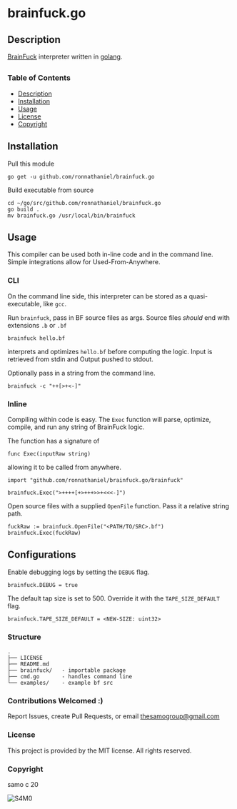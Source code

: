 # brainfuck.go

## Description

[BrainFuck](https://en.wikipedia.org/wiki/Brainfuck) interpreter written in [golang](https://github.com/golang/go).


##
### Table of Contents
- [Description](#Description)
- [Installation](#Installation)
- [Usage](#Usage)
- [License](#License)
- [Copyright](#Copyright)
##




## Installation

Pull this module

    go get -u github.com/ronnathaniel/brainfuck.go

Build executable from source

    cd ~/go/src/github.com/ronnathaniel/brainfuck.go
    go build .
    mv brainfuck.go /usr/local/bin/brainfuck

## Usage

This compiler can be used both in-line code and in the command line. Simple integrations allow for Used-From-Anywhere.


### CLI

On the command line side, this interpreter can be stored as a quasi-executable, like `gcc`.


Run `brainfuck`, pass in BF source files as args. Source files *should* end with extensions `.b` or `.bf` 

    brainfuck hello.bf
    
interprets and optimizes `hello.bf` before computing the logic. 
Input is retrieved from stdin and Output pushed to stdout.

Optionally pass in a string from the command line.

    brainfuck -c "++[>+<-]"
    

### Inline 

Compiling within code is easy. The `Exec` function will parse, optimize, compile, and run any string of BrainFuck logic.

The function has a signature of

    func Exec(inputRaw string) 
    
allowing it to be called from anywhere.

    import "github.com/ronnathaniel/brainfuck.go/brainfuck"
    
    brainfuck.Exec(">++++[+>+++>>+<<<-]")
    
Open source files with a supplied `OpenFile` function. Pass it a relative string path.

    fuckRaw := brainfuck.OpenFile("<PATH/TO/SRC>.bf")
    brainfuck.Exec(fuckRaw)

## Configurations

Enable debugging logs by setting the `DEBUG` flag.

    brainfuck.DEBUG = true
    
The default tap size is set to 500. Override it with the `TAPE_SIZE_DEFAULT` flag.

    brainfuck.TAPE_SIZE_DEFAULT = <NEW-SIZE: uint32>
    
### Structure

    .
    ├── LICENSE
    ├── README.md
    ├── brainfuck/   - importable package
    ├── cmd.go       - handles command line
    └── examples/    - example bf src


### Contributions Welcomed :)

Report Issues, create Pull Requests, or email thesamogroup@gmail.com 
### License

This project is provided by the MIT license. All rights reserved.

### Copyright

samo c 20

![S4M0](https://www.juxtapoz.com/images/Austin%20McManus/April_2013/9/jux_samo.jpg)
